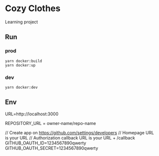 # Cozy Clothes

Learning project


## Run
### prod
```
yarn docker:build
yarn docker:up
```
### dev
```
yarn docker:dev
```


## Env

URL=http://localhost:3000

REPOSITORY_URL = owner-name/repo-name

// Create app on https://github.com/settings/developers
// Homepage URL is your URL
// Authorization callback URL is your URL + /callback
GITHUB_OAUTH_ID=1234567890qwerty
GITHUB_OAUTH_SECRET=1234567890qwerty
